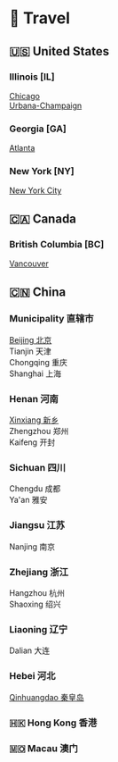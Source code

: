# 🚢 Travel

## 🇺🇸 United States

### Illinois [IL]
[Chicago](./Chicago.md)\
[Urbana-Champaign](./Urbana.md)

### Georgia [GA]
[Atlanta](./Atlanta.md)

### New York [NY]
[New York City](./NYC.md)

## 🇨🇦 Canada

### British Columbia [BC]
[Vancouver](./Vancouver.md)

## 🇨🇳 China

### Municipality 直辖市

[Beijing 北京](./Beijing.md)\
Tianjin 天津\
Chongqing 重庆\
Shanghai 上海

### Henan 河南
[Xinxiang 新乡](./Xinxiang.md)\
Zhengzhou 郑州\
Kaifeng 开封

### Sichuan 四川
Chengdu 成都\
Ya'an 雅安

### Jiangsu 江苏
Nanjing 南京

### Zhejiang 浙江
Hangzhou 杭州\
Shaoxing 绍兴

### Liaoning 辽宁
Dalian 大连

### Hebei 河北
[Qinhuangdao 秦皇岛](./Qinhuangdao.md)

### 🇭🇰 Hong Kong 香港

### 🇲🇴 Macau 澳门
